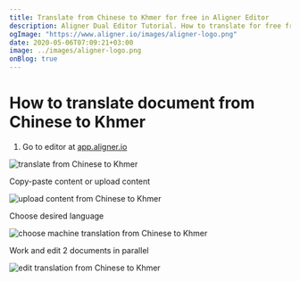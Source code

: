 ```yaml
---
title: Translate from Chinese to Khmer for free in Aligner Editor
description: Aligner Dual Editor Tutorial. How to translate for free from Chinese to Khmer. Aligner is multilingual document management platform. 
ogImage: "https://www.aligner.io/images/aligner-logo.png"
date: 2020-05-06T07:09:21+03:00
image: ../images/aligner-logo.png
onBlog: true
---
```


# How to translate document from Chinese to Khmer

1. Go to editor at [app.aligner.io](https://app.aligner.io "Aligner App web page")

![translate from Chinese to Khmer](../aligner-blank-editor.png "translate from Chinese to Khmer")

Copy-paste content or upload content

![upload content from Chinese to Khmer](../aligner-uploaded-document.png "upload content from Chinese to Khmer")

Choose desired language

![choose machine translation from Chinese to Khmer](../aligner-language-dropdown.png "choose machine translation from Chinese to Khmer")

Work and edit 2 documents in parallel

![edit translation from Chinese to Khmer](../aligner-double-sitded-editor.png "edit translation from Chinese to Khmer")


